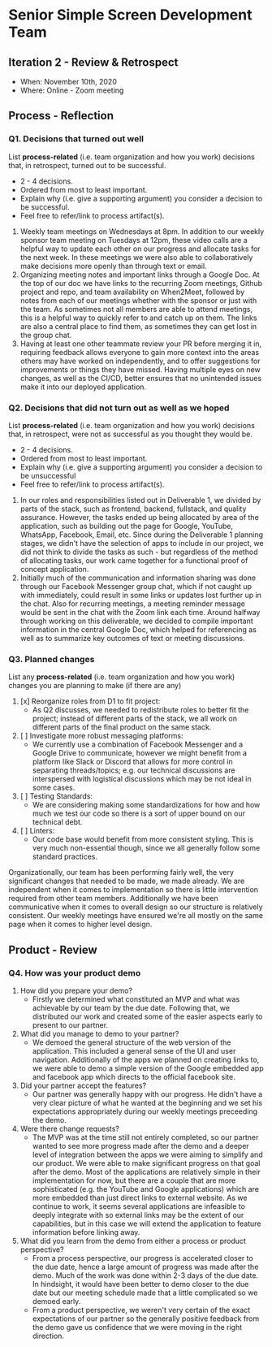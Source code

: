 # Senior Simple Screen Development Team

## Iteration 2 - Review & Retrospect

* When: November 10th, 2020
* Where: Online - Zoom meeting

## Process - Reflection

### Q1. Decisions that turned out well

List **process-related** (i.e. team organization and how you work) decisions that, in retrospect, turned out to be successful.

* 2 - 4 decisions.
* Ordered from most to least important.
* Explain why (i.e. give a supporting argument) you consider a decision to be successful.
* Feel free to refer/link to process artifact(s).

1. Weekly team meetings on Wednesdays at 8pm. In addition to our weekly sponsor team meeting on Tuesdays at 12pm, these video calls are a helpful way to update each other on our progress and allocate tasks for the next week. In these meetings we were also able to collaboratively make decisions more openly than through text or email.
2. Organizing meeting notes and important links through a Google Doc. At the top of our doc we have links to the recurring Zoom meetings, Github project and repo, and team availability on When2Meet, followed by notes from each of our meetings whether with the sponsor or just with the team. As sometimes not all members are able to attend meetings, this is a helpful way to quickly refer to and catch up on them. The links are also a central place to find them, as sometimes they can get lost in the group chat.
3. Having at least one other teammate review your PR before merging it in, requiring feedback allows everyone to gain more context into the areas others may have worked on independently, and to offer suggestions for improvements or things they have missed. Having multiple eyes on new changes, as well as the CI/CD, better ensures that no unintended issues make it into our deployed application.

### Q2. Decisions that did not turn out as well as we hoped

List **process-related** (i.e. team organization and how you work) decisions that, in retrospect, were not as successful as you thought they would be.

* 2 - 4 decisions.
* Ordered from most to least important.
* Explain why (i.e. give a supporting argument) you consider a decision to be unsuccessful
* Feel free to refer/link to process artifact(s).

1. In our roles and responsibilities listed out in Deliverable 1, we divided by parts of the stack, such as frontend, backend, fullstack, and quality assurance. However, the tasks ended up being allocated by area of the application, such as building out the page for Google, YouTube, WhatsApp, Facebook, Email, etc. Since during the Deliverable 1 planning stages, we didn't have the selection of apps to include in our project, we did not think to divide the tasks as such - but regardless of the method of allocating tasks, our work came together for a functional proof of concept application.
2. Initially much of the communication and information sharing was done through our Facebook Messenger group chat, which if not caught up with immediately, could result in some links or updates lost further up in the chat. Also for recurring meetings, a meeting reminder message would be sent in the chat with the Zoom link each time. Around halfway through working on this deliverable, we decided to compile important information in the central Google Doc, which helped for referencing as well as to summarize key outcomes of text or meeting discussions.

### Q3. Planned changes

List any **process-related** (i.e. team organization and how you work) changes you are planning to make (if there are any)

 1. [x] Reorganize roles from D1 to fit project:
    * As Q2 discusses, we needed to redistribute roles to better fit the project; instead of different parts of the stack, we all work on different parts of the final product on the same stack.
 2. [ ] Investigate more robust messaging platforms:
    * We currently use a combination of Facebook Messenger and a Google Drive to communicate, however we might benefit from a platform like Slack or Discord that allows for more control in separating threads/topics; e.g. our technical discussions are interspersed with logistical discussions which may be not ideal in some cases.
 3. [ ] Testing Standards:
    * We are considering making some standardizations for how and how much we test our code so there is a sort of upper bound on our technical debt.
 4. [ ] Linters:
    * Our code base would benefit from more consistent styling. This is very much non-essential though, since we all generally follow some standard practices.

Organizationally, our team has been performing fairly well, the very significant changes that needed to be made, we made already. We are independent when it comes to implementation so there is little intervention required from other team members. Additionally we have been communicative when it comes to overall design so our structure is relatively consistent. Our weekly meetings have ensured we're all mostly on the same page when it comes to higher level design.

## Product - Review

### Q4. How was your product demo

 1. How did you prepare your demo?
    * Firstly we determined what constituted an MVP and what was achievable by our team by the due date. Following that, we distributed our work and created some of the easier aspects early to present to our partner.  
 2. What did you manage to demo to your partner?
    * We demoed the general structure of the web version of the application. This included a general sense of the UI and user navigation. Additionally of the apps we planned on creating links to, we were able to demo a simple version of the Google embedded app and facebook app which directs to the official facebook site.
 3. Did your partner accept the features?
    * Our partner was generally happy with our progress. He didn't have a very clear picture of what he wanted at the beginning and we set his expectations appropriately during our weekly meetings preceeding the demo.
 4. Were there change requests?
    * The MVP was at the time still not entirely completed, so our partner wanted to see more progress made after the demo and a deeper level of integration between the apps we were aiming to simplify and our product. We were able to make significant progress on that goal after the demo. Most of the applications are relatively simple in their implementation for now, but there are a couple that are more sophisticated (e.g. the YouTube and Google applications) which are more embedded than just direct links to external website. As we continue to work, it seems several applications are infeasible to deeply integrate with so external links may be the extent of our capabilities, but in this case we will extend the application to feature information before linking away.
 5. What did you learn from the demo from either a process or product perspective?
    * From a process perspective, our progress is accelerated closer to the due date, hence a large amount of progress was made after the demo. Much of the work was done within 2-3 days of the due date. In hindsight, it would have been better to demo closer to the due date but our meeting schedule made that a little complicated so we demoed early.
    * From a product perspective, we weren't very certain of the exact expectations of our partner so the generally positive feedback from the demo gave us confidence that we were moving in the right direction.
